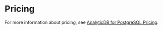 # Pricing

For more information about pricing, see [AnalyticDB for PostgreSQL Pricing](https://www.alibabacloud.com/zh/product/hybriddb-postgresql/pricing?spm=a2796.7960336.8215766810.2.6e77b91aprHVN8).

